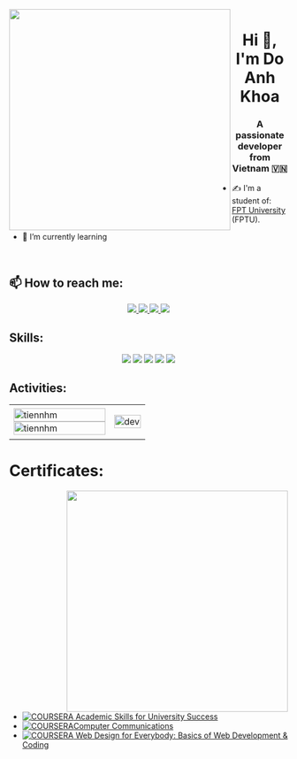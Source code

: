 <img align="left" width="400" src="https://github.githubassets.com/images/modules/profile/profile-first-repo.svg">
<h1 align="center">Hi 👋, I'm Do Anh Khoa</h1>
<p align="center">
  <h3 align="center">A passionate developer from Vietnam 🇻🇳 </h3>
</p>


- ✍ I'm a student of: [FPT University ](https://fpt.edu.vn) (FPTU).

- 🌱 I’m currently learning 

<br />

## 📫 How to reach me:


<p align="center">
  <a href="https://www.linkedin.com/in/doanhkhoait" target="_blank">
    <img src="https://img.icons8.com/fluent/48/000000/linkedin.png"/>
  </a>
  <a href="https://www.facebook.com/DoAnhKhoa.03.11.03" alt="Facebook">
    <img src="https://img.icons8.com/fluent/48/000000/facebook-new.png" target="_blank" />
  </a> 
  <a href="https://github.com/KhoaDAFPTU" alt="Github">
    <img src="https://img.icons8.com/fluent/48/000000/github.png"/>
  </a> 
  <a href="mailto:dokhoa031103@gmail.com" alt="Email">
    <img src="https://img.icons8.com/fluent/48/000000/mailing.png"/>
  </a>
</p>

## Skills:
<p align="center">

  <img src="https://img.icons8.com/color/48/000000/microsoft-sql-server.png"/>
  <img src="https://img.icons8.com/color/48/000000/mysql-logo.png"/>


  <img src="https://img.icons8.com/color/48/000000/git.png"/>
  <img src="https://img.icons8.com/color/48/000000/github-2.png"/>




<img src="https://img.icons8.com/color/48/null/java-coffee-cup-logo--v1.png"/>
</p>

## Activities:

<table style="width:100%;">
  <tr>
    <td>
      <img src="https://github-readme-stats.vercel.app/api/top-langs/?username=tiennhm&bg_color=FFFFFF00&text_color=179fa3&layout=compact&hide=CSS&langs_count=10&custom_title=Top%20ngôn%20ngữ%20được%20dùng" alt="tiennhm" width="100%"/>
      <img src="https://github-readme-stats.vercel.app/api?username=tiennhm&bg_color=FFFFFF00&text_color=179fa3&show_icons=true&count_private=true&include_all_commits=true&custom_title=Hoạt%20động%20trên%20Github" alt="tiennhm" width="100%"/>
    </td>
    <td>
      <p align="center"> 
        <img src="https://cdn.dribbble.com/users/1059583/screenshots/4171367/coding-freak.gif" alt="dev" width="100%"/>
      </p>
    </td>
  </tr>
</table>

# Certificates:

<img align="right" width="400" src="https://github.githubassets.com/images/modules/profile/profile-joined-github.svg">


- [![COURSERA](https://img.shields.io/badge/-COURSERA-green) Academic Skills for University Success](https://coursera.org/share/b503b7e1d76eb0f380bbdc8db02af5eb)
- [![COURSERA](https://img.shields.io/badge/-COURSERA-green)Computer Communications](https://coursera.org/share/65fe650d936e1a1ddd598d84e6ae6b4c)
- [![COURSERA](https://img.shields.io/badge/-COURSERA-green) Web Design for Everybody: Basics of Web Development & Coding](https://coursera.org/share/f2c195416358ece49f0df8c5b6b218b5)


